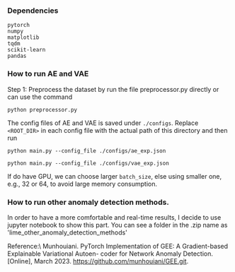 ### Dependencies
```
pytorch
numpy
matplotlib
tqdm
scikit-learn
pandas
```

### How to run AE and VAE
Step 1:
Preprocess the dataset by run the file preprocessor.py directly
or can use the command
```shell
python preprocessor.py
```

The config files of AE and VAE is saved under `./configs`.
Replace `<ROOT_DIR>` in each config file with the actual path of this
directory and then run
```shell
python main.py --config_file ./configs/ae_exp.json
```
```shell
python main.py --config_file ./configs/vae_exp.json
```
If do have GPU, we can choose larger `batch_size`, else using smaller one,
e.g., 32 or 64, to avoid large memory consumption.

### How to run other anomaly detection methods.
In order to have a more comfortable and real-time results,
I decide to use jupyter notebook to show this part. 
You can see a folder in the .zip name as 'lime_other_anomaly_detection_methods'


Reference:\\
Munhouiani. PyTorch Implementation of GEE: A Gradient-based Explainable Variational Autoen-
coder for Network Anomaly Detection. [Online], March 2023. https://github.com/munhouiani/GEE.git.
